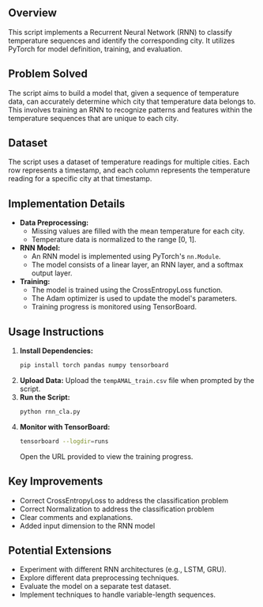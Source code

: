 ## Overview

This script implements a Recurrent Neural Network (RNN) to classify temperature sequences and identify the corresponding city.  It utilizes PyTorch for model definition, training, and evaluation.

## Problem Solved

The script aims to build a model that, given a sequence of temperature data, can accurately determine which city that temperature data belongs to. This involves training an RNN to recognize patterns and features within the temperature sequences that are unique to each city.

## Dataset

The script uses a dataset of temperature readings for multiple cities. Each row represents a timestamp, and each column represents the temperature reading for a specific city at that timestamp.

## Implementation Details

*   **Data Preprocessing:**
    *   Missing values are filled with the mean temperature for each city.
    *   Temperature data is normalized to the range \[0, 1].
*   **RNN Model:**
    *   An RNN model is implemented using PyTorch's `nn.Module`.
    *   The model consists of a linear layer, an RNN layer, and a softmax output layer.
*   **Training:**
    *   The model is trained using the CrossEntropyLoss function.
    *   The Adam optimizer is used to update the model's parameters.
    *   Training progress is monitored using TensorBoard.

## Usage Instructions

1.  **Install Dependencies:**
    ```bash
    pip install torch pandas numpy tensorboard
    ```
2.  **Upload Data:** Upload the `tempAMAL_train.csv` file when prompted by the script.
3.  **Run the Script:**
    ```bash
    python rnn_cla.py
    ```
4.  **Monitor with TensorBoard:**
    ```bash
    tensorboard --logdir=runs
    ```
    Open the URL provided to view the training progress.

## Key Improvements

*   Correct CrossEntropyLoss to address the classification problem
*   Correct Normalization to address the classification problem
*   Clear comments and explanations.
*   Added input dimension to the RNN model

## Potential Extensions

*   Experiment with different RNN architectures (e.g., LSTM, GRU).
*   Explore different data preprocessing techniques.
*   Evaluate the model on a separate test dataset.
*   Implement techniques to handle variable-length sequences.
